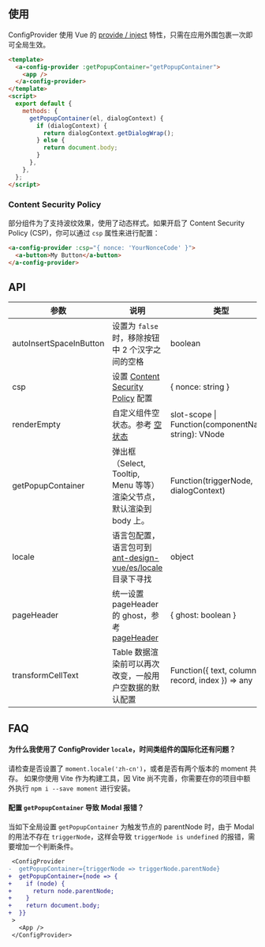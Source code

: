 ## 使用

ConfigProvider 使用 Vue 的 [provide / inject](https://vuejs.org/v2/api/#provide-inject) 特性，只需在应用外围包裹一次即可全局生效。

```html
<template>
  <a-config-provider :getPopupContainer="getPopupContainer">
    <app />
  </a-config-provider>
</template>
<script>
  export default {
    methods: {
      getPopupContainer(el, dialogContext) {
        if (dialogContext) {
          return dialogContext.getDialogWrap();
        } else {
          return document.body;
        }
      },
    },
  };
</script>
```

### Content Security Policy

部分组件为了支持波纹效果，使用了动态样式。如果开启了 Content Security Policy (CSP)，你可以通过 `csp` 属性来进行配置：

```html
<a-config-provider :csp="{ nonce: 'YourNonceCode' }">
  <a-button>My Button</a-button>
</a-config-provider>
```

## API

| 参数 | 说明 | 类型 | 默认值 | 版本 |
| --- | --- | --- | --- | --- |
| autoInsertSpaceInButton | 设置为 `false` 时，移除按钮中 2 个汉字之间的空格 | boolean | true |  |
| csp | 设置 [Content Security Policy](https://developer.mozilla.org/en-US/docs/Web/HTTP/CSP) 配置 | { nonce: string } | - |  |
| renderEmpty | 自定义组件空状态。参考 [空状态](/components/empty/) | slot-scope \| Function(componentName: string): VNode | - |  |
| getPopupContainer | 弹出框（Select, Tooltip, Menu 等等）渲染父节点，默认渲染到 body 上。 | Function(triggerNode, dialogContext) | () => document.body |  |
| locale | 语言包配置，语言包可到 [ant-design-vue/es/locale](http://unpkg.com/ant-design-vue/es/locale/) 目录下寻找 | object | - | 1.5.0 |
| pageHeader | 统一设置 pageHeader 的 ghost，参考 [pageHeader](<(/components/page-header)>) | { ghost: boolean } | 'true' | 1.5.0 |
| transformCellText | Table 数据渲染前可以再次改变，一般用户空数据的默认配置 | Function({ text, column, record, index }) => any | - | 1.5.4 ｜ |

## FAQ

#### 为什么我使用了 ConfigProvider `locale`，时间类组件的国际化还有问题？

请检查是否设置了 `moment.locale('zh-cn')`，或者是否有两个版本的 moment 共存。 如果你使用 Vite 作为构建工具，因 Vite 尚不完善，你需要在你的项目中额外执行 `npm i --save moment` 进行安装。

#### 配置 `getPopupContainer` 导致 Modal 报错？

当如下全局设置 `getPopupContainer` 为触发节点的 parentNode 时，由于 Modal 的用法不存在 `triggerNode`，这样会导致 `triggerNode is undefined` 的报错，需要增加一个判断条件。

```diff
 <ConfigProvider
-  getPopupContainer={triggerNode => triggerNode.parentNode}
+  getPopupContainer={node => {
+    if (node) {
+      return node.parentNode;
+    }
+    return document.body;
+  }}
 >
   <App />
 </ConfigProvider>
```
